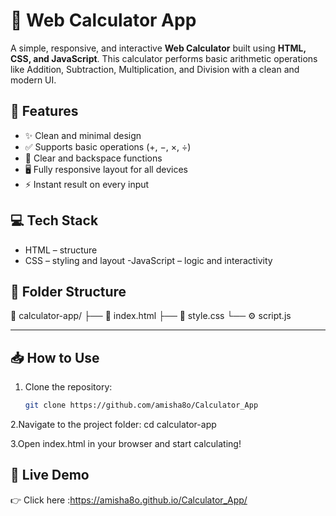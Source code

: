# 🔢 Web Calculator App

A simple, responsive, and interactive **Web Calculator** built using **HTML, CSS, and JavaScript**. This calculator performs basic arithmetic operations like Addition, Subtraction, Multiplication, and Division with a clean and modern UI.

## 🚀 Features

- ✨ Clean and minimal design
- ✅ Supports basic operations (+, −, ×, ÷)
- 🔄 Clear and backspace functions
- 🖥️ Fully responsive layout for all devices
- ⚡ Instant result on every input


## 💻 Tech Stack

- HTML – structure
- CSS – styling and layout
-JavaScript – logic and interactivity


## 📂 Folder Structure
📁 calculator-app/
├── 📄 index.html
├── 🎨 style.css
└── ⚙️ script.js


---

## 📥 How to Use

1. Clone the repository:
   ```bash
   git clone https://github.com/amisha8o/Calculator_App

   
2.Navigate to the project folder:
  cd calculator-app


3.Open index.html in your browser and start calculating!


 ## 🔗 Live Demo

👉  Click here :https://amisha8o.github.io/Calculator_App/ 



